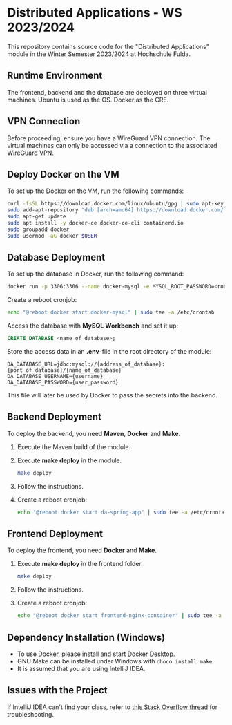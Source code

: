 
# Distributed Applications - WS 2023/2024
This repository contains source code for the "Distributed Applications" module in the Winter Semester 2023/2024 at Hochschule Fulda.

## Runtime Environment
The frontend, backend and the database are deployed on three virtual machines. Ubuntu is used as the OS. Docker as the CRE.

## VPN Connection
Before proceeding, ensure you have a WireGuard VPN connection. The virtual machines can only be accessed via a connection to the associated WireGuard VPN.

## Deploy Docker on the VM
To set up the Docker on the VM, run the following commands:

```bash
curl -fsSL https://download.docker.com/linux/ubuntu/gpg | sudo apt-key add -
sudo add-apt-repository "deb [arch=amd64] https://download.docker.com/linux/ubuntu $(lsb_release -cs) stable"
sudo apt-get update
sudo apt install -y docker-ce docker-ce-cli containerd.io
sudo groupadd docker
sudo usermod -aG docker $USER
```

## Database Deployment
To set up the database in Docker, run the following command:

```bash
docker run -p 3306:3306 --name docker-mysql -e MYSQL_ROOT_PASSWORD=<root_password> -d mysql:8.0
```

Create a reboot cronjob:

```bash
echo "@reboot docker start docker-mysql" | sudo tee -a /etc/crontab
```

Access the database with **MySQL Workbench** and set it up:

```sql
CREATE DATABASE <name_of_database>;
```

Store the access data in an **.env**-file in the root directory of the module:

```env
DA_DATABASE_URL=jdbc:mysql://{address_of_database}:{port_of_database}/{name_of_database}
DA_DATABASE_USERNAME={username}
DA_DATABASE_PASSWORD={user_password}
```

This file will later be used by Docker to pass the secrets into the backend.

## Backend Deployment
To deploy the backend, you need **Maven**, **Docker** and **Make**.

1. Execute the Maven build of the module.

2. Execute **make deploy** in the module.
   ```bash
   make deploy
   ```

3. Follow the instructions.

4. Create a reboot cronjob:
   ```bash
   echo "@reboot docker start da-spring-app" | sudo tee -a /etc/crontab
   ```

## Frontend Deployment
To deploy the frontend, you need **Docker** and **Make**.

1. Execute **make deploy** in the frontend folder.
   ```bash
   make deploy
   ```

2. Follow the instructions.

3. Create a reboot cronjob:
   ```bash
   echo "@reboot docker start frontend-nginx-container" | sudo tee -a /etc/crontab
   ```

## Dependency Installation (Windows)
- To use Docker, please install and start [Docker Desktop](https://www.docker.com/products/docker-desktop/).
- GNU Make can be installed under Windows with `choco install make`.
- It is assumed that you are using IntelliJ IDEA.

## Issues with the Project
If IntelliJ IDEA can't find your class, refer to [this Stack Overflow thread](https://stackoverflow.com/questions/47795758/intellij-run-configuration-cant-find-spring-boot-class) for troubleshooting.
